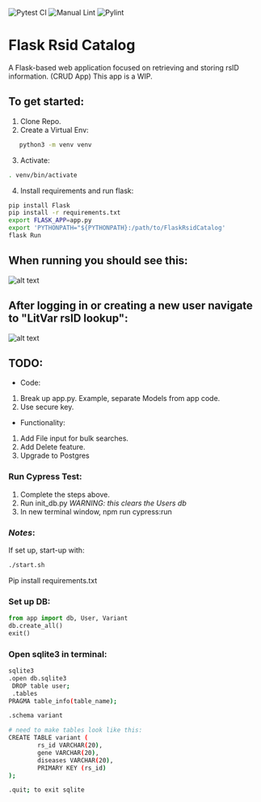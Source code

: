 ![Pytest CI](https://github.com/cjvillar/flask_template/actions/workflows/ci_tests.yml/badge.svg)
![Manual Lint](https://github.com/cjvillar/flask_template/actions/workflows/main.yml/badge.svg)
![Pylint](https://github.com/cjvillar/flask_template/actions/workflows/pylint.yml/badge.svg)

# Flask Rsid Catalog 
A Flask-based web application focused on retrieving and storing rsID information. (CRUD App)
This app is a WIP. 

## To get started:
1. Clone Repo.
2. Create a Virtual Env:
```bash
   python3 -m venv venv
```
3. Activate:
```bash   
. venv/bin/activate
```
4. Install requirements and run flask:
```bash   
pip install Flask
pip install -r requirements.txt
export FLASK_APP=app.py
export 'PYTHONPATH="${PYTHONPATH}:/path/to/FlaskRsidCatalog'
flask Run
```

## When running you should see this:
![alt text](https://github.com/cjvillar/flask_template/blob/master/images/log_in.png "Log In Page")

## After logging in or creating a new user navigate to "LitVar rsID lookup":
![alt text](https://github.com/cjvillar/flask_template/blob/master/images/RSID_PAGE.png "rsID page")


## TODO:
- Code:
1. Break up app.py. Example, separate Models from app code.
2. Use secure key.

- Functionality:
1. Add File input for bulk searches.
2. Add Delete feature.
3. Upgrade to Postgres


### Run Cypress Test:
1. Complete the steps above. 
2. Run init_db.py *WARNING: this clears the Users db* 
4. In new terminal window, npm run cypress:run


### *Notes*:
If set up, start-up with:
```bash
./start.sh
```

Pip install requirements.txt

### Set up DB:
```python
from app import db, User, Variant
db.create_all()
exit()
```

### Open sqlite3 in terminal:
```bash
sqlite3
.open db.sqlite3
 DROP table user;
 .tables
PRAGMA table_info(table_name);
```
```bash
.schema variant

# need to make tables look like this:
CREATE TABLE variant (
        rs_id VARCHAR(20), 
        gene VARCHAR(20), 
        diseases VARCHAR(20), 
        PRIMARY KEY (rs_id)     
);

.quit; to exit sqlite
```
